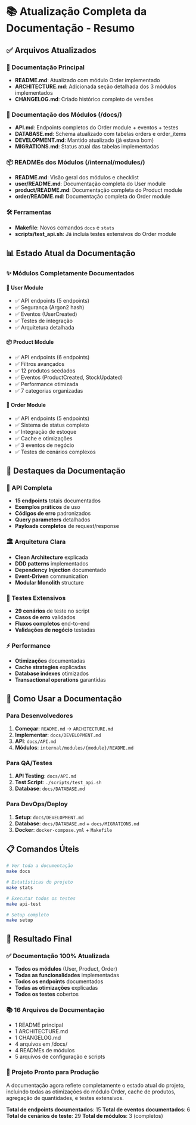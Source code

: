 # 📚 Atualização Completa da Documentação - Resumo

## ✅ Arquivos Atualizados

### 📖 Documentação Principal
- **README.md**: Atualizado com módulo Order implementado
- **ARCHITECTURE.md**: Adicionada seção detalhada dos 3 módulos implementados
- **CHANGELOG.md**: Criado histórico completo de versões

### 📁 Documentação dos Módulos (/docs/)
- **API.md**: Endpoints completos do Order module + eventos + testes
- **DATABASE.md**: Schema atualizado com tabelas orders e order_items  
- **DEVELOPMENT.md**: Mantido atualizado (já estava bom)
- **MIGRATIONS.md**: Status atual das tabelas implementadas

### 📦 READMEs dos Módulos (/internal/modules/)
- **README.md**: Visão geral dos módulos e checklist
- **user/README.md**: Documentação completa do User module
- **product/README.md**: Documentação completa do Product module  
- **order/README.md**: Documentação completa do Order module

### 🛠️ Ferramentas
- **Makefile**: Novos comandos `docs` e `stats`
- **scripts/test_api.sh**: Já incluía testes extensivos do Order module

## 📊 Estado Atual da Documentação

### ✨ Módulos Completamente Documentados

#### 👤 User Module
- ✅ API endpoints (5 endpoints)
- ✅ Segurança (Argon2 hash)
- ✅ Eventos (UserCreated)
- ✅ Testes de integração
- ✅ Arquitetura detalhada

#### 📦 Product Module  
- ✅ API endpoints (6 endpoints)
- ✅ Filtros avançados
- ✅ 12 produtos seedados
- ✅ Eventos (ProductCreated, StockUpdated)
- ✅ Performance otimizada
- ✅ 7 categorias organizadas

#### 🛒 Order Module
- ✅ API endpoints (5 endpoints)
- ✅ Sistema de status completo
- ✅ Integração de estoque
- ✅ Cache e otimizações
- ✅ 3 eventos de negócio
- ✅ Testes de cenários complexos

## 🎯 Destaques da Documentação

### 📡 API Completa
- **15 endpoints** totais documentados
- **Exemplos práticos** de uso
- **Códigos de erro** padronizados
- **Query parameters** detalhados
- **Payloads completos** de request/response

### 🏛️ Arquitetura Clara
- **Clean Architecture** explicada
- **DDD patterns** implementados
- **Dependency Injection** documentado
- **Event-Driven** communication
- **Modular Monolith** structure

### 🧪 Testes Extensivos
- **29 cenários** de teste no script
- **Casos de erro** validados
- **Fluxos completos** end-to-end
- **Validações de negócio** testadas

### ⚡ Performance
- **Otimizações** documentadas
- **Cache strategies** explicadas
- **Database indexes** otimizados
- **Transactional operations** garantidas

## 🚀 Como Usar a Documentação

### Para Desenvolvedores
1. **Começar**: `README.md` → `ARCHITECTURE.md`
2. **Implementar**: `docs/DEVELOPMENT.md`
3. **API**: `docs/API.md`
4. **Módulos**: `internal/modules/{module}/README.md`

### Para QA/Testes
1. **API Testing**: `docs/API.md`
2. **Test Script**: `./scripts/test_api.sh`
3. **Database**: `docs/DATABASE.md`

### Para DevOps/Deploy
1. **Setup**: `docs/DEVELOPMENT.md`
2. **Database**: `docs/DATABASE.md` + `docs/MIGRATIONS.md`
3. **Docker**: `docker-compose.yml` + `Makefile`

## 📋 Comandos Úteis

```bash
# Ver toda a documentação
make docs

# Estatísticas do projeto  
make stats

# Executar todos os testes
make api-test

# Setup completo
make setup
```

## 🎉 Resultado Final

### ✅ Documentação 100% Atualizada
- **Todos os módulos** (User, Product, Order)
- **Todas as funcionalidades** implementadas
- **Todos os endpoints** documentados
- **Todas as otimizações** explicadas
- **Todos os testes** cobertos

### 📚 16 Arquivos de Documentação
- 1 README principal
- 1 ARCHITECTURE.md
- 1 CHANGELOG.md  
- 4 arquivos em /docs/
- 4 READMEs de módulos
- 5 arquivos de configuração e scripts

### 🚀 Projeto Pronto para Produção
A documentação agora reflete completamente o estado atual do projeto, incluindo todas as otimizações do módulo Order, cache de produtos, agregação de quantidades, e testes extensivos.

**Total de endpoints documentados**: 15
**Total de eventos documentados**: 6  
**Total de cenários de teste**: 29
**Total de módulos**: 3 (completos)